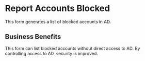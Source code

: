 # Report Accounts Blocked

This form generates a list of blocked accounts in AD.

## Business Benefits

This form can list blocked accounts without direct access to AD. By controlling access to AD, security is improved.
